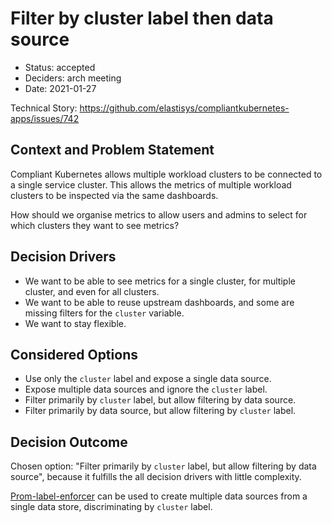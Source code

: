 # Filter by cluster label then data source

* Status: accepted
* Deciders: arch meeting
* Date: 2021-01-27

Technical Story: https://github.com/elastisys/compliantkubernetes-apps/issues/742

## Context and Problem Statement

Compliant Kubernetes allows multiple workload clusters to be connected to a single service cluster.
This allows the metrics of multiple workload clusters to be inspected via the same dashboards.

How should we organise metrics to allow users and admins to select for which clusters they want to see metrics?

## Decision Drivers

* We want to be able to see metrics for a single cluster, for multiple cluster, and even for all clusters.
* We want to be able to reuse upstream dashboards, and some are missing filters for the `cluster` variable.
* We want to stay flexible.

## Considered Options

* Use only the `cluster` label and expose a single data source.
* Expose multiple data sources and ignore the `cluster` label.
* Filter primarily by `cluster` label, but allow filtering by data source.
* Filter primarily by data source, but allow filtering by `cluster` label.

## Decision Outcome

Chosen option:
"Filter primarily by `cluster` label, but allow filtering by data source",
because it fulfills the all decision drivers with little complexity.

[Prom-label-enforcer](https://github.com/prometheus-community/prom-label-proxy) can be used to create multiple data sources from a single data store, discriminating by `cluster` label.

<!--

CK Pending questions:

- Why do we use `tenant_id` in the label enforcer? https://github.com/elastisys/compliantkubernetes-apps/blob/27f336afb8b3570f35516dfb859c453694d7949a/helmfile/values/grafana-label-enforcer.yaml.gotmpl#L4
- Which upstream dashboards don't support filtering by cluster label? https://github.com/prometheus-community/helm-charts/tree/main/charts/kube-prometheus-stack/templates/grafana/dashboards-1.14

-->
